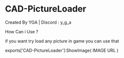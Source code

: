 # CAD-PictureLoader
Created By YGA   |   Discord : y_g_a

How Can i Use  ? 

if you want try load any picture in game you can use that 

exports['CAD-PictureLoader']:ShowImage( IMAGE URL )
